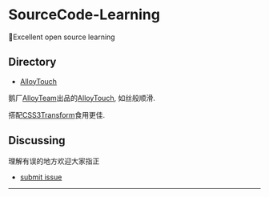 # SourceCode-Learning
 📖Excellent open source learning

## Directory

- [AlloyTouch](https://github.com/AlloyTeam/AlloyTouch)

鹅厂[AlloyTeam](http://www.alloyteam.com/)出品的[AlloyTouch](https://github.com/AlloyTeam/AlloyTouch), 如丝般顺滑.

搭配[CSS3Transform](https://github.com/AlloyTeam/AlloyTouch/tree/master/transformjs)食用更佳.

## Discussing

理解有误的地方欢迎大家指正

- [submit issue](https://github.com/jsdtt/Sourcecode-Learning/issues)


---

